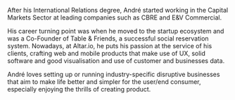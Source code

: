 After his International Relations degree, André started working in the Capital Markets Sector at leading companies such as CBRE and E&V Commercial.

His career turning point was when he moved to the startup ecosystem and was a Co-Founder of Table & Friends, a successful social reservation system. Nowadays, at Altar.io, he puts his passion at the service of his clients, crafting web and mobile products that make use of UX, solid software and good visualisation and use of customer and businesses data.

André loves setting up or running industry-specific disruptive businesses that aim to make life better and simpler for the user/end consumer, especially enjoying the thrills of creating product.
